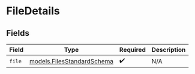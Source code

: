 # FileDetails


## Fields

| Field                                                          | Type                                                           | Required                                                       | Description                                                    |
| -------------------------------------------------------------- | -------------------------------------------------------------- | -------------------------------------------------------------- | -------------------------------------------------------------- |
| `file`                                                         | [models.FilesStandardSchema](../models/filesstandardschema.md) | :heavy_check_mark:                                             | N/A                                                            |